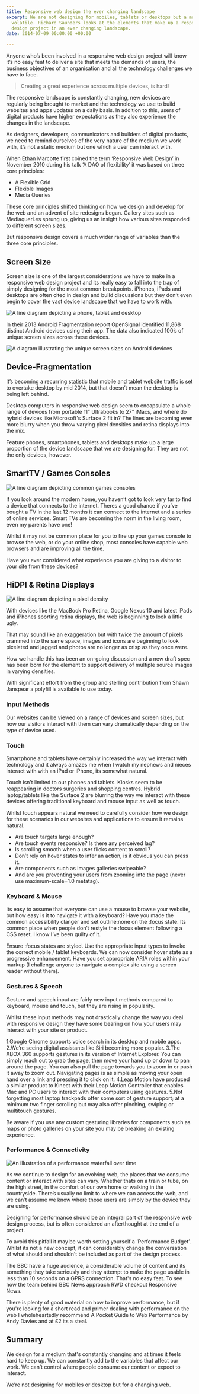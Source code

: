 ```yaml
---
title: Responsive web design the ever changing landscape
excerpt: We are not designing for mobiles, tablets or desktops but a medium that is
  volatile. Richard Saunders looks at the elements that make up a responsible responsive
  design project in an ever changing landscape.
date: 2014-07-09 00:00:00 +00:00

---
```


Anyone who’s been involved in a responsive web design project will know it’s no easy feat to deliver a site that meets the demands of users, the business objectives of an organisation and all the technology challenges we have to face.

> Creating a great experience across multiple devices, is hard!

The responsive landscape is constantly changing, new devices are regularly being brought to market and the technology we use to build websites and apps updates on a daily basis. In addition to this, users of digital products have higher expectations as they also experience the changes in the landscape.

As designers, developers, communicators and builders of digital products, we need to remind ourselves of the very nature of the medium we work with, it’s not a static medium but one which a user can interact with.

When Ethan Marcotte first coined the term ‘Responsive Web Design’ in November 2010 during his talk ‘A DAO of flexibility’ it was based on three core principles:

* A Flexible Grid
* Flexible Images
* Media Queries

These core principles shifted thinking on how we design and develop for the web and an advent of site redesigns began. Gallery sites such as Mediaqueri.es sprung up, giving us an insight how various sites responded to different screen sizes.

But responsive design covers a much wider range of variables than the three core principles.

## Screen Size

Screen size is one of the largest considerations we have to make in a responsive web design project and its really easy to fall into the trap of simply designing for the most common breakpoints. iPhones, iPads and desktops are often cited in design and build discussions but they don’t even begin to cover the vast device landscape that we have to work with.

![A line diagram depicting a phone, tablet and desktop](/assets/devices.png)

In their 2013 Android Fragmentation report OpenSignal identified 11,868 distinct Android devices using their app. The data also indicated 100’s of unique screen sizes across these devices.

![A diagram illustrating the unique screen sizes on Android devices](/assets/fragmentation.png)

## Device-Fragmentation

It’s becoming a recurring statistic that mobile and tablet website traffic is set to overtake desktop by mid 2014, but that doesn’t mean the desktop is being left behind.

Desktop computers in responsive web design seem to encapsulate a whole range of devices from portable 11” Ultrabooks to 27” iMacs, and where do hybrid devices like Microsoft's Surface 2 fit in? The lines are becoming even more blurry when you throw varying pixel densities and retina displays into the mix.

Feature phones, smartphones, tablets and desktops make up a large proportion of the device landscape that we are designing for. They are not the only devices, however.

## SmartTV / Games Consoles

![A line diagram depicting common games consoles](/assets/game-consoles.png)

If you look around the modern home, you haven’t got to look very far to find a device that connects to the internet. Theres a good chance if you’ve bought a TV in the last 12 months it can connect to the internet and a series of online services. Smart TVs are becoming the norm in the living room, even my parents have one!

Whilst it may not be common place for you to fire up your games console to browse the web, or do your online shop, most consoles have capable web browsers and are improving all the time.

Have you ever considered what experience you are giving to a visitor to your site from these devices?

## HiDPI & Retina Displays

![A line diagram depicting a pixel density](/assets/hidpi.png)

With devices like the MacBook Pro Retina, Google Nexus 10 and latest iPads and iPhones sporting retina displays, the web is beginning to look a little ugly.

That may sound like an exaggeration but with twice the amount of pixels crammed into the same space, images and icons are beginning to look pixelated and jagged and photos are no longer as crisp as they once were.

How we handle this has been an on-going discussion and a new draft spec has been born for the <picture> element to support delivery of multiple source images in varying densities.

With significant effort from the group and sterling contribution from Shawn Janspear a polyfill is available to use today.

### Input Methods

Our websites can be viewed on a range of devices and screen sizes, but how our visitors interact with them can vary dramatically depending on the type of device used.

### Touch

Smartphone and tablets have certainly increased the way we interact with technology and it always amazes me when I watch my nephews and nieces interact with with an iPad or iPhone, its somewhat natural.

Touch isn’t limited to our phones and tablets. Kiosks seem to be reappearing in doctors surgeries and shopping centres. Hybrid laptop/tablets like the Surface 2 are blurring the way we interact with these devices offering traditional keyboard and mouse input as well as touch.

Whilst touch appears natural we need to carefully consider how we design for these scenarios in our websites and applications to ensure it remains natural.

- Are touch targets large enough?
- Are touch events responsive? Is there any perceived lag?
- Is scrolling smooth when a user flicks content to scroll?
- Don’t rely on hover states to infer an action, is it obvious you can press it.
- Are components such as images galleries swipeable?
- And are you preventing your users from zooming into the page (never use maximum-scale=1.0 metatag).  

### Keyboard &amp; Mouse

Its easy to assume that everyone can use a mouse to browse your website, but how easy is it to navigate it with a keyboard? Have you made the common accessibility clanger and set outline:none on the :focus state. Its common place when people don’t restyle the :focus element following a CSS reset. I know I’ve been guilty of it.

Ensure :focus states are styled.
Use the appropriate input types to invoke the correct mobile / tablet keyboards.
We can now consider hover state as a progressive enhancement.
Have you set appropriate ARIA roles within your markup (I challenge anyone to navigate a complex site using a screen reader without them).

### Gestures &amp; Speech

Gesture and speech input are fairly new input methods compared to keyboard, mouse and touch, but they are rising in popularity.

Whilst these input methods may not drastically change the way you deal with responsive design they have some bearing on how your users may interact with your site or product.

1.Google Chrome supports voice search in its desktop and mobile apps.
2.We’re seeing digital assistants like Siri becoming more popular.
3.The XBOX 360 supports gestures in its version of Internet Explorer. You can simply reach out to grab the page, then move your hand up or down to pan around the page. You can also pull the page towards you to zoom in or push it away to zoom out.
Navigating pages is as simple as moving your open hand over a link and pressing it to click on it.
4.Leap Motion have produced a similar product to Kinect with their Leap Motion Controller that enables Mac and PC users to interact with their computers using gestures.
5.Not forgetting most laptop trackpads offer some sort of gesture support; at a minimum two finger scrolling but may also offer pinching, swiping or multitouch gestures.

Be aware if you use any custom gesturing libraries for components such as maps or photo galleries on your site you may be breaking an existing experience.

### Performance &amp; Connectivity

![An illustration of a performance waterfall over time](/assets/performance.png)

As we continue to design for an evolving web, the places that we consume content or interact with sites can vary. Whether thats on a train or tube, on the high street, in the comfort of our own home or walking in the countryside. There’s usually no limit to where we can access the web, and we can’t assume we know where those users are simply by the device they are using.

Designing for performance should be an integral part of the responsive web design process, but is often considered an afterthought at the end of a project.

To avoid this pitfall it may be worth setting yourself a ‘Performance Budget’. Whilst its not a new concept, it can considerably change the conversation of what should and shouldn’t be included as part of the design process.

The BBC have a huge audience, a considerable volume of content and its something they take seriously and they attempt to make the page usable in less than 10 seconds on a GPRS connection. That's no easy feat. To see how the team behind BBC News approach RWD checkout Responsive News.

There is plenty of good material on how to improve performance, but if you're looking for a short read and primer dealing with performance on the web I wholeheartedly recommend A Pocket Guide to Web Performance by Andy Davies and at £2 its a steal.

## Summary

We design for a medium that's constantly changing and at times it feels hard to keep up. We can constantly add to the variables that affect our work. We can’t control where people consume our content or expect to interact.

We’re not designing for mobiles or desktop but for a changing web.
